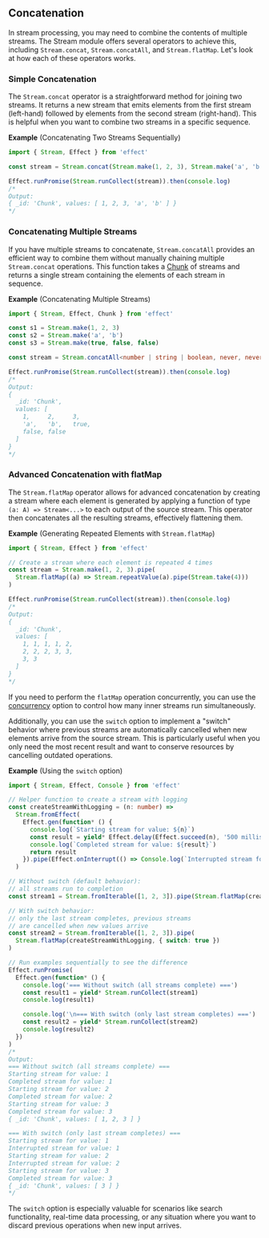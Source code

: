 ## Concatenation

In stream processing, you may need to combine the contents of multiple streams. The Stream module offers several operators to achieve this, including `Stream.concat`, `Stream.concatAll`, and `Stream.flatMap`. Let's look at how each of these operators works.

### Simple Concatenation

The `Stream.concat` operator is a straightforward method for joining two streams. It returns a new stream that emits elements from the first stream (left-hand) followed by elements from the second stream (right-hand). This is helpful when you want to combine two streams in a specific sequence.

**Example** (Concatenating Two Streams Sequentially)

```ts twoslash
import { Stream, Effect } from 'effect'

const stream = Stream.concat(Stream.make(1, 2, 3), Stream.make('a', 'b'))

Effect.runPromise(Stream.runCollect(stream)).then(console.log)
/*
Output:
{ _id: 'Chunk', values: [ 1, 2, 3, 'a', 'b' ] }
*/
```

### Concatenating Multiple Streams

If you have multiple streams to concatenate, `Stream.concatAll` provides an efficient way to combine them without manually chaining multiple `Stream.concat` operations. This function takes a [Chunk](/docs/data-types/chunk/) of streams and returns a single stream containing the elements of each stream in sequence.

**Example** (Concatenating Multiple Streams)

```ts twoslash
import { Stream, Effect, Chunk } from 'effect'

const s1 = Stream.make(1, 2, 3)
const s2 = Stream.make('a', 'b')
const s3 = Stream.make(true, false, false)

const stream = Stream.concatAll<number | string | boolean, never, never>(Chunk.make(s1, s2, s3))

Effect.runPromise(Stream.runCollect(stream)).then(console.log)
/*
Output:
{
  _id: 'Chunk',
  values: [
    1,     2,     3,
    'a',   'b',   true,
    false, false
  ]
}
*/
```

### Advanced Concatenation with flatMap

The `Stream.flatMap` operator allows for advanced concatenation by creating a stream where each element is generated
by applying a function of type `(a: A) => Stream<...>` to each output of the source stream.
This operator then concatenates all the resulting streams, effectively flattening them.

**Example** (Generating Repeated Elements with `Stream.flatMap`)

```ts twoslash
import { Stream, Effect } from 'effect'

// Create a stream where each element is repeated 4 times
const stream = Stream.make(1, 2, 3).pipe(
  Stream.flatMap((a) => Stream.repeatValue(a).pipe(Stream.take(4)))
)

Effect.runPromise(Stream.runCollect(stream)).then(console.log)
/*
Output:
{
  _id: 'Chunk',
  values: [
    1, 1, 1, 1, 2,
    2, 2, 2, 3, 3,
    3, 3
  ]
}
*/
```

If you need to perform the `flatMap` operation concurrently, you can use the [concurrency](/docs/concurrency/basic-concurrency/#concurrency-options) option to control how many inner streams run simultaneously.

Additionally, you can use the `switch` option to implement a "switch" behavior where previous streams are automatically
cancelled when new elements arrive from the source stream. This is particularly useful when you only need the most recent
result and want to conserve resources by cancelling outdated operations.

**Example** (Using the `switch` option)

```ts twoslash
import { Stream, Effect, Console } from 'effect'

// Helper function to create a stream with logging
const createStreamWithLogging = (n: number) =>
  Stream.fromEffect(
    Effect.gen(function* () {
      console.log(`Starting stream for value: ${n}`)
      const result = yield* Effect.delay(Effect.succeed(n), '500 millis')
      console.log(`Completed stream for value: ${result}`)
      return result
    }).pipe(Effect.onInterrupt(() => Console.log(`Interrupted stream for value: ${n}`)))
  )

// Without switch (default behavior):
// all streams run to completion
const stream1 = Stream.fromIterable([1, 2, 3]).pipe(Stream.flatMap(createStreamWithLogging))

// With switch behavior:
// only the last stream completes, previous streams
// are cancelled when new values arrive
const stream2 = Stream.fromIterable([1, 2, 3]).pipe(
  Stream.flatMap(createStreamWithLogging, { switch: true })
)

// Run examples sequentially to see the difference
Effect.runPromise(
  Effect.gen(function* () {
    console.log('=== Without switch (all streams complete) ===')
    const result1 = yield* Stream.runCollect(stream1)
    console.log(result1)

    console.log('\n=== With switch (only last stream completes) ===')
    const result2 = yield* Stream.runCollect(stream2)
    console.log(result2)
  })
)
/*
Output:
=== Without switch (all streams complete) ===
Starting stream for value: 1
Completed stream for value: 1
Starting stream for value: 2
Completed stream for value: 2
Starting stream for value: 3
Completed stream for value: 3
{ _id: 'Chunk', values: [ 1, 2, 3 ] }

=== With switch (only last stream completes) ===
Starting stream for value: 1
Interrupted stream for value: 1
Starting stream for value: 2
Interrupted stream for value: 2
Starting stream for value: 3
Completed stream for value: 3
{ _id: 'Chunk', values: [ 3 ] }
*/
```

The `switch` option is especially valuable for scenarios like search functionality, real-time data processing,
or any situation where you want to discard previous operations when new input arrives.

